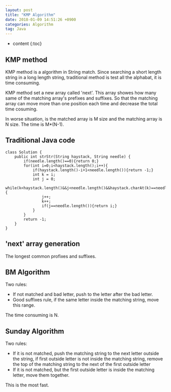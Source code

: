 ```yaml
---
layout: post
title: "KMP Algorithm"
date: 2018-01-09 14:51:26 +0900
categories: Algorithm
tag: Java
---
```


* content
{:toc}










KMP method
----------
KMP method is a algorithm in String match. Since searching a short length string in a long length string, traditional method is test all the alphabat, it is time consuming.

KMP method set a new array called 'next'. This array showes how many same of the matching array's prefixes and suffixes. So that the matching array can move more than one position each time and decrease the total time cosuming.

In worse situation, is the matched array is M size and the matching array is N size. The time is M*(N-1).



Traditional Java code
------
```
class Solution {
    public int strStr(String haystack, String needle) {
        if(needle.length()==0){return 0;}
        for(int i=0;i<haystack.length();i++){
            if(haystack.length()-i+1<needle.length()){return -1;}
            int k = i;
            int j = 0;
            while(k<haystack.length()&&j<needle.length()&&haystack.charAt(k)==needle.charAt(j)){
                j++;
                k++;
                if(j==needle.length()){return i;}
            }
        }
        return -1;
    }
}
```


'next' array generation
-----
The longest common profixes and suffixes.


BM Algorithm
-----
Two rules:
* If not matched and bad letter, push to the letter after the bad letter.
* Good suffixes rule, if the same letter inside the matching string, move this range.

The time consuming is N.



Sunday Algorithm
-----
Two rules:
* If it is not matched, push the matching string to the next letter outside the string, if first outside letter is not inside the matching string, remove the top of the matching string to the next of the first outside letter
* If it is not matched, but the first outside letter is inside the matching letter, move them together.

This is the most fast.











